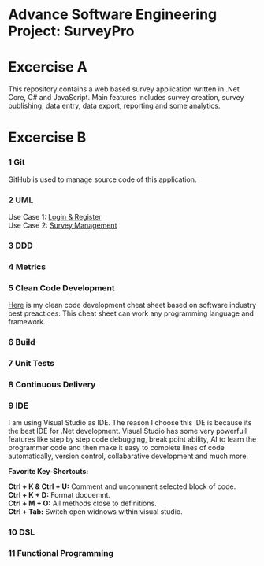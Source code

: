 # Advance Software Engineering Project: SurveyPro

# Excercise A
This repository contains a web based survey application written in .Net Core, C# and JavaScript. Main features includes survey creation, survey publishing, data entry, data export, reporting and some analytics.

# Excercise B
### 1 Git
GitHub is used to manage source code of this application.

### 2 UML
Use Case 1: [Login & Register](https://github.com/zainulabidin1/BHT_FS22_SurveyPro/blob/main/Documentation/uml_use_case_login_register.png)<br>
Use Case 2: [Survey Management](https://github.com/zainulabidin1/BHT_FS22_SurveyPro/blob/main/Documentation/uml_use_case_survey_management.png)

### 3 DDD

### 4 Metrics

### 5 Clean Code Development
[Here](https://github.com/zainulabidin1/BHT_FS22_SurveyPro/blob/main/Documentation/CCD%20Cheat%20Sheet.pdf) is my clean code development cheat sheet based on software industry best preactices. This cheat sheet can work any programming language and framework.

### 6 Build

### 7 Unit Tests

### 8 Continuous Delivery

### 9 IDE
I am using Visual Studio as IDE. The reason I choose this IDE is because its the best IDE for .Net development. Visual Studio has some very powerfull features like step by step code debugging, break point ability, AI to learn the programmer code and then make it easy to complete lines of code automatically, version control, collabarative development and much more. 

**Favorite Key-Shortcuts:**

**Ctrl + K & Ctrl + U:** Comment and uncomment selected block of code.<br>
**Ctrl + K + D:** Format docuemnt.<br>
**Ctrl + M + O:** All methods close to definitions.<br>
**Ctrl + Tab:** Switch open widnows within visual studio.

### 10 DSL

### 11 Functional Programming
